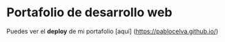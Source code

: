 # Portafolio de desarrollo web
Puedes ver el **deploy** de mi portafolio [aquí] (https://pablocelva.github.io/)
